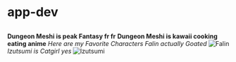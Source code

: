 # app-dev
## 
**Dungeon Meshi is peak Fantasy fr fr**
**Dungeon Meshi is kawaii cooking eating anime**
*Here are my Favorite Characters*
*Falin actually Goated*
![Falin](![dab46d1-38e5e34d-895d-42e3-bc17-407dd72b8afa])
*Izutsumi is Catgirl yes*
![Izutsumi](![f901b47cdee14496cbf049e6dd7037b1.png])
